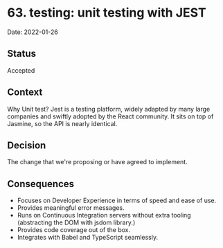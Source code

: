 # 63. testing: unit testing with JEST

Date: 2022-01-26

## Status

Accepted

## Context

Why Unit test?
Jest is a testing platform, widely adapted by many large companies and swiftly adopted by the React community.
It sits on top of Jasmine, so the API is nearly identical.

## Decision

The change that we're proposing or have agreed to implement.

## Consequences

- Focuses on Developer Experience in terms of speed and ease of use.
- Provides meaningful error messages.
- Runs on Continuous Integration servers without extra tooling (abstracting the DOM with jsdom library.)
- Provides code coverage out of the box.
- Integrates with Babel and TypeScript seamlessly.